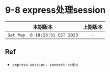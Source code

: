 # 9-8 express处理session


|本期版本| 上期版本
|:---:|:---:
`Sat May  6 18:23:51 CST 2023` | `-`


## Ref

* `express-session`、`connect-redis`